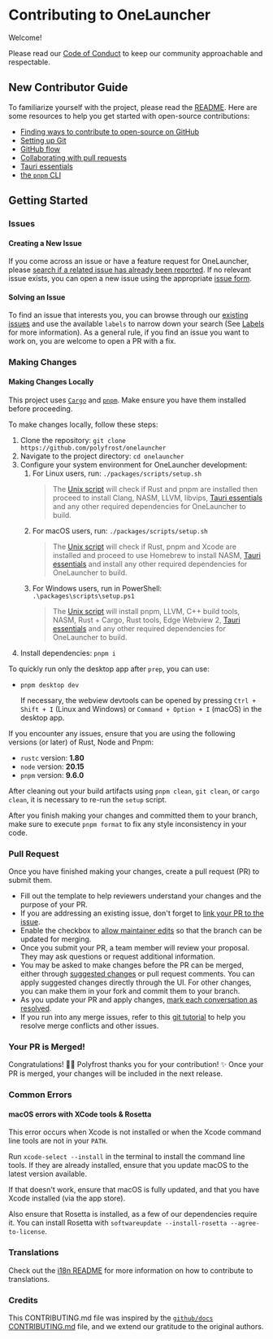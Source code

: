 # Contributing to OneLauncher

Welcome!

Please read our [Code of Conduct] to keep our community approachable and respectable.

## New Contributor Guide

To familiarize yourself with the project, please read the [README]. Here are some resources to help you get started with open-source contributions:

- [Finding ways to contribute to open-source on GitHub]
- [Setting up Git]
- [GitHub flow]
- [Collaborating with pull requests]
- [Tauri essentials]
- [the `pnpm` CLI]

## Getting Started

### Issues

#### Creating a New Issue

If you come across an issue or have a feature request for OneLauncher, please [search if a related issue has already been reported]. If no relevant issue exists, you can open a new issue using the appropriate [issue form].

#### Solving an Issue

To find an issue that interests you, you can browse through our [existing issues] and use the available `labels` to narrow down your search (See [Labels] for more information). As a general rule, if you find an issue you want to work on, you are welcome to open a PR with a fix.

### Making Changes

#### Making Changes Locally

This project uses [`Cargo`] and [`pnpm`]. Make ensure you have them installed before proceeding.

To make changes locally, follow these steps:

1. Clone the repository: `git clone https://github.com/polyfrost/onelauncher`
2. Navigate to the project directory: `cd onelauncher`
3. Configure your system environment for OneLauncher development:
   1. For Linux users, run: `./packages/scripts/setup.sh`
      > The [Unix script] will check if Rust and pnpm are installed then proceed to install Clang, NASM, LLVM, libvips, [Tauri essentials] and any other required dependencies for OneLauncher to build.
   2. For macOS users, run: `./packages/scripts/setup.sh`
      > The [Unix script] will check if Rust, pnpm and Xcode are installed and proceed to use Homebrew to install NASM, [Tauri essentials] and install any other required dependencies for OneLauncher to build.
   3. For Windows users, run in PowerShell: `.\packages\scripts\setup.ps1`
      > The [Unix script] will install pnpm, LLVM, C++ build tools, NASM, Rust + Cargo, Rust tools, Edge Webview 2, [Tauri essentials] and any other required dependencies for OneLauncher to build.
4. Install dependencies: `pnpm i`

To quickly run only the desktop app after `prep`, you can use:

- `pnpm desktop dev`

  If necessary, the webview devtools can be opened by pressing `Ctrl + Shift + I` (Linux and Windows) or `Command + Option + I` (macOS) in the desktop app.

If you encounter any issues, ensure that you are using the following versions (or later) of Rust, Node and Pnpm:

- `rustc` version: **1.80**
- `node` version: **20.15**
- `pnpm` version: **9.6.0**

After cleaning out your build artifacts using `pnpm clean`, `git clean`, or `cargo clean`, it is necessary to re-run the `setup` script.

After you finish making your changes and committed them to your branch, make sure to execute `pnpm format` to fix any style inconsistency in your code.

### Pull Request

Once you have finished making your changes, create a pull request (PR) to submit them.

- Fill out the template to help reviewers understand your changes and the purpose of your PR.
- If you are addressing an existing issue, don't forget to [link your PR to the issue].
- Enable the checkbox to [allow maintainer edits] so that the branch can be updated for merging.
- Once you submit your PR, a team member will review your proposal. They may ask questions or request additional information.
- You may be asked to make changes before the PR can be merged, either through [suggested changes] or pull request comments. You can apply suggested changes directly through the UI. For other changes, you can make them in your fork and commit them to your branch.
- As you update your PR and apply changes, [mark each conversation as resolved].
- If you run into any merge issues, refer to this [git tutorial] to help you resolve merge conflicts and other issues.

### Your PR is Merged!

Congratulations! 🎉🎉 Polyfrost thanks you for your contribution! ✨
Once your PR is merged, your changes will be included in the next release.

### Common Errors

#### macOS errors with XCode tools & Rosetta

This error occurs when Xcode is not installed or when the Xcode command line tools are not in your `PATH`.

Run `xcode-select --install` in the terminal to install the command line tools. If they are already installed, ensure that you update macOS to the latest version available.

If that doesn't work, ensure that macOS is fully updated, and that you have Xcode installed (via the app store).

Also ensure that Rosetta is installed, as a few of our dependencies require it. You can install Rosetta with `softwareupdate --install-rosetta --agree-to-license`.

### Translations

Check out the [i18n README](apps/desktop/locales/README.md) for more information on how to contribute to translations.

### Credits

This CONTRIBUTING.md file was inspired by the [`github/docs` CONTRIBUTING.md] file, and we extend our gratitude to the original authors.

[Tauri essentials]: https://v2.tauri.app/start/prerequisites/
[Unix script]: https://github.com/polyfrost/onelauncher/blob/main/packages/scripts/setup.sh
[Windows script]: https://github.com/polyfrost/onelauncher/blob/main/packages/scripts/setup.ps1
[`cargo`]: https://doc.rust-lang.org/cargo/getting-started/installation.html
[`pnpm`]: https://pnpm.io/installation
[Labels]: https://github.com/polyfrost/onelauncher/labels
[the `pnpm` CLI]: https://pnpm.io/pnpm-cli
[Collaborating with pull requests]: https://docs.github.com/en/github/collaborating-with-pull-requests
[GitHub flow]: https://docs.github.com/en/get-started/quickstart/github-flow
[Setting up Git]: https://docs.github.com/en/get-started/quickstart/set-up-git
[Finding ways to contribute to open-source on GitHub]: https://docs.github.com/en/get-started/exploring-projects-on-github/finding-ways-to-contribute-to-open-source-on-github
[Code of Conduct]: ./CODE_OF_CONDUCT.md
[README]: ./README.md
[search if a related issue has already been reported]: https://docs.github.com/en/github/searching-for-information-on-github/searching-on-github/searching-issues-and-pull-requests#search-by-the-title-body-or-comments
[issue form]: https://github.com/polyfrost/onelauncher/issues/new/choose
[existing issues]: https://github.com/polyfrost/onelauncher/issues
[`github/docs` CONTRIBUTING.md]: https://github.com/github/docs/blob/main/CONTRIBUTING.md
[link your PR to the issue]: https://docs.github.com/en/issues/tracking-your-work-with-issues/linking-a-pull-request-to-an-issue
[allow maintainer edits]: https://docs.github.com/en/github/collaborating-with-issues-and-pull-requests/allowing-changes-to-a-pull-request-branch-created-from-a-fork
[suggested changes]: https://docs.github.com/en/github/collaborating-with-issues-and-pull-requests/incorporating-feedback-in-your-pull-request
[mark each conversation as resolved]: https://docs.github.com/en/github/collaborating-with-issues-and-pull-requests/commenting-on-a-pull-request#resolving-conversations
[git tutorial]: https://lab.github.com/githubtraining/managing-merge-conflicts
